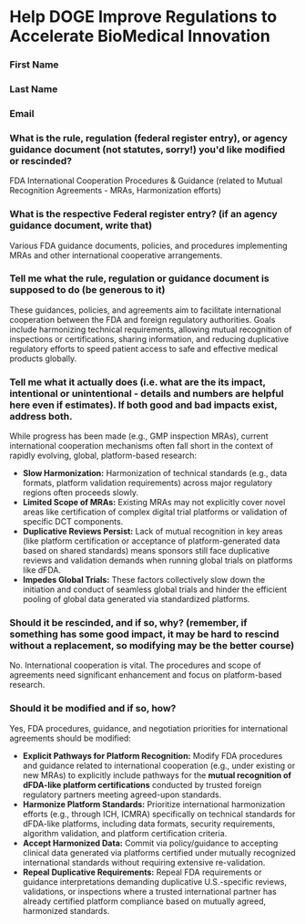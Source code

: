 # Help DOGE Improve Regulations to Accelerate BioMedical Innovation

### First Name

### Last Name

### Email

### What is the rule, regulation (federal register entry), or agency guidance document (not statutes, sorry!) you'd like modified or rescinded?

FDA International Cooperation Procedures & Guidance (related to Mutual Recognition Agreements - MRAs, Harmonization efforts)

### What is the respective Federal register entry? (if an agency guidance document, write that)

Various FDA guidance documents, policies, and procedures implementing MRAs and other international cooperative arrangements.

### Tell me what the rule, regulation or guidance document is supposed to do (be generous to it)

These guidances, policies, and agreements aim to facilitate international cooperation between the FDA and foreign regulatory authorities. Goals include harmonizing technical requirements, allowing mutual recognition of inspections or certifications, sharing information, and reducing duplicative regulatory efforts to speed patient access to safe and effective medical products globally.

### Tell me what it actually does (i.e. what are the its impact, intentional or unintentional - details and numbers are helpful here even if estimates). If both good and bad impacts exist, address both.

While progress has been made (e.g., GMP inspection MRAs), current international cooperation mechanisms often fall short in the context of rapidly evolving, global, platform-based research:
*   **Slow Harmonization:** Harmonization of technical standards (e.g., data formats, platform validation requirements) across major regulatory regions often proceeds slowly.
*   **Limited Scope of MRAs:** Existing MRAs may not explicitly cover novel areas like certification of complex digital trial platforms or validation of specific DCT components.
*   **Duplicative Reviews Persist:** Lack of mutual recognition in key areas (like platform certification or acceptance of platform-generated data based on shared standards) means sponsors still face duplicative reviews and validation demands when running global trials on platforms like dFDA.
*   **Impedes Global Trials:** These factors collectively slow down the initiation and conduct of seamless global trials and hinder the efficient pooling of global data generated via standardized platforms.

### Should it be rescinded, and if so, why? (remember, if something has some good impact, it may be hard to rescind without a replacement, so modifying may be the better course)

No. International cooperation is vital. The procedures and scope of agreements need significant enhancement and focus on platform-based research.

### Should it be modified and if so, how?

Yes, FDA procedures, guidance, and negotiation priorities for international agreements should be modified:
*   **Explicit Pathways for Platform Recognition:** Modify FDA procedures and guidance related to international cooperation (e.g., under existing or new MRAs) to explicitly include pathways for the **mutual recognition of dFDA-like platform certifications** conducted by trusted foreign regulatory partners meeting agreed-upon standards.
*   **Harmonize Platform Standards:** Prioritize international harmonization efforts (e.g., through ICH, ICMRA) specifically on technical standards for dFDA-like platforms, including data formats, security requirements, algorithm validation, and platform certification criteria.
*   **Accept Harmonized Data:** Commit via policy/guidance to accepting clinical data generated via platforms certified under mutually recognized international standards without requiring extensive re-validation.
*   **Repeal Duplicative Requirements:** Repeal FDA requirements or guidance interpretations demanding duplicative U.S.-specific reviews, validations, or inspections where a trusted international partner has already certified platform compliance based on mutually agreed, harmonized standards. 